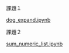 課題１

[dog_expand.ipynb](https://colab.research.google.com/drive/1VEHxQFa6l-3LyDK2GX505w4cO2xbuR0u?usp=sharing)

課題２

[sum_numeric_list.ipynb](https://colab.research.google.com/drive/18gha-grvzJdsydidT6OvK-hNErgdiXn8?usp=sharing)
